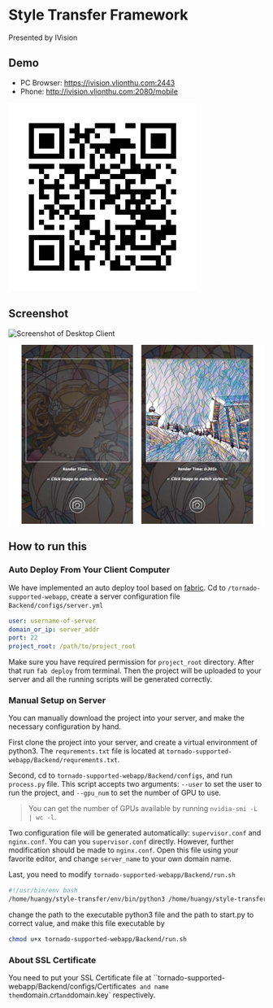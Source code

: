 # Style Transfer Framework

Presented by IVision

## Demo

- PC Browser: https://ivision.vlionthu.com:2443
- Phone: http://ivision.vlionthu.com:2080/mobile

![QR Code for Mobile Clients](images/qr.jpg)

## Screenshot

![Screenshot of Desktop Client](images/screenshot_desktop.png)

![Screenshot of Mobile Client](images/screenshot_mobile.png)

## How to run this

### Auto Deploy From Your Client Computer

We have implemented an auto deploy tool based on [fabric](http://www.fabfile.org). Cd to `/tornado-supported-webapp`, create a server configuration file `Backend/configs/server.yml`

```yaml
user: username-of-server
domain_or_ip: server_addr
port: 22
project_root: /path/to/project_root
```

Make sure you have required permission for `project_root` directory.  After that run `fab deploy` from terminal. Then the project will be uploaded to your server and all the running scripts will be generated correctly. 

### Manual Setup on Server

You can manually download the project into your server, and make the necessary configuration by hand. 

First clone the project into your server, and create a virtual environment  of python3. The `requrements.txt` file is located at `tornado-supported-webapp/Backend/requrements.txt`. 

Second, cd to `tornado-supported-webapp/Backend/configs`, and run `process.py` file. This script accepts two arguments: `--user`  to set the user to run the project, and `--gpu_num` to set the number of GPU to use. 

> You can get the number of GPUs available by running `nvidia-smi -L | wc -l`. 

Two configuration file will be generated automatically: `supervisor.conf` and `nginx.conf`. You can you `supervisor.conf` directly. However, further modification should be made to `nginx.conf`. Open this file using your favorite editor, and change `server_name` to your own domain name. 

Last, you need to modify `tornado-supported-webapp/Backend/run.sh`

```bash
#!/usr/bin/env bash
/home/huangy/style-transfer/env/bin/python3 /home/huangy/style-transfer/style-transfer/tornado-supported-webapp/Backend/start.py --cuda=true "$@"
```

change the path to the executable python3 file and the path to start.py to correct value, and make this file executable by

```bash
chmod u+x tornado-supported-webapp/Backend/run.sh
```

### About SSL Certificate

You need to put your SSL Certificate file at ``tornado-supported-webapp/Backend/configs/Certificates`  and name them `domain.crt` and `domain.key` respectively.

